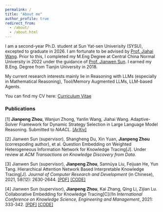 ```yaml
---
permalink: /
title: "About me"
author_profile: true
redirect_from: 
  - /about/
  - /about.html
---
```


I am a second-year Ph.D. student at Sun Yat-sen Univerisity (SYSU), excepted to graduate in 2026. I am fortunate to be advised by [Prof. Jiahai Wang](https://cse.sysu.edu.cn/content/2551). 
Prior to this, I completed my M.Eng Degree at Central China Normal University in 2022 under the guidance of [Prof. Jianwen Sun](http://faculty.ccnu.edu.cn/h5/2012980010). I earned my B.Eng. Degree from Tianjin University in 2018.

My current research interests mainly lie in Reasoning with LLMs (especially in Mathematical Reasoning), Tool/Memory Augmented LLMs, LLM-based Agents.

You can find my CV here: [Curriculum Vitae](../assets/CV_JianpengZhou_SYSU_copy.pdf)

### Publications

[1] **Jianpeng Zhou**, Wanjun Zhong, Yanlin Wang, Jiahai Wang. Adaptive-Solver Framework for Dynamic Strategy Selection in Large Language Model Reasoning. Submitted to *NAACL*. [[ArXiv]](https://arxiv.org/pdf/2310.01446.pdf) 

[2] Jianwen Sun (supervisor), Shangheng Du, Xin Yuan, **Jianpeng Zhou** (correspoding author), et al. Question Embedding on Weighted Heterogeneous Information Network for Knowledge Tracing[J]. Under review at *ACM Transactions on Knowledge Discovery from Data*.

[3] Jianwen Sun (supervisor), **Jianpeng Zhou**, Sannüya Liu, Feijuan He, Yun Tang. Hierarchical Attention Network Based Interpretable Knowledge Tracing[J]. *Journal of Computer Research and Development* (in Chinese), 2021, 58(12): 2630-2644. [[PDF]](https://crad.ict.ac.cn/cn/article/doi/10.7544/issn1000-1239.2021.20210997) [[CODE]](https://github.com/john1226966735/HAKT)

[4] Jianwen Sun (supervisor), **Jianpeng Zhou**, Kai Zhang, Qing Li, Zijian Lu. Collaborative Embedding for Knowledge Tracing[C]//In *International Conference on Knowledge Science, Engineering and Management*, 2021: 333-342. [[PDF]](https://link.springer.com/chapter/10.1007/978-3-030-82147-0_27) [[CODE]](https://github.com/john1226966735/CoKT)


